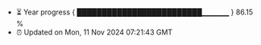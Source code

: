 - ⏳ Year progress { █████████████████████████▁▁▁▁▁ } 86.15 %
- ⏰ Updated on Mon, 11 Nov 2024 07:21:43 GMT

